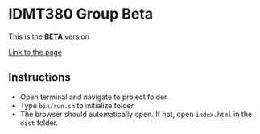 # IDMT380 Group Beta
This is the **BETA** version

[Link to the page](http://yuangli.com/idmt380/)

## Instructions
* Open terminal and navigate to project folder.
* Type `bin/run.sh` to initialize folder.
* The browser should automatically open. If not, open `index.html` in the `dist` folder.
